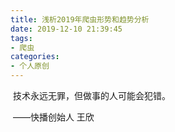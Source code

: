 ```yaml
---
title: 浅析2019年爬虫形势和趋势分析
date: 2019-12-10 21:39:45
tags:
- 爬虫
categories:
- 个人原创
---
```


​		技术永远无罪，但做事的人可能会犯错。

​																													——快播创始人 王欣



<!--more-->

